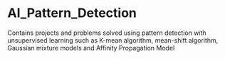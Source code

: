 # AI_Pattern_Detection
Contains projects and problems solved using pattern detection with unsupervised learning such as K-mean algorithm, mean-shift algorithm, Gaussian mixture models and Affinity Propagation Model
